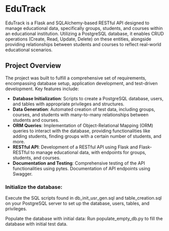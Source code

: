 # EduTrack

EduTrack is a Flask and SQLAlchemy-based RESTful API designed to manage educational data, specifically groups, students, and courses within an educational institution. Utilizing a PostgreSQL database, it enables CRUD operations (Create, Read, Update, Delete) on these entities, alongside providing relationships between students and courses to reflect real-world educational scenarios.

## Project Overview

The project was built to fulfill a comprehensive set of requirements, encompassing database setup, application development, and test-driven development. Key features include:

- **Database Initialization**: Scripts to create a PostgreSQL database, users, and tables with appropriate privileges and structures.
- **Data Generation**: Automated creation of test data, including groups, courses, and students with many-to-many relationships between students and courses.
- **ORM Queries**: Implementation of Object-Relational Mapping (ORM) queries to interact with the database, providing functionalities like adding students, finding groups with a certain number of students, and more.
- **RESTful API**: Development of a RESTful API using Flask and Flask-RESTful to manage educational data, with endpoints for groups, students, and courses.
- **Documentation and Testing**: Comprehensive testing of the API functionalities using pytes. Documentation of API endpoints using Swagger.


### Initialize the database:
Execute the SQL scripts found in db_init_usr_gen.sql and table_creation.sql on your PostgreSQL server to set up the database, users, tables, and privileges.

Populate the database with initial data:
Run populate_empty_db.py to fill the database with initial test data.

